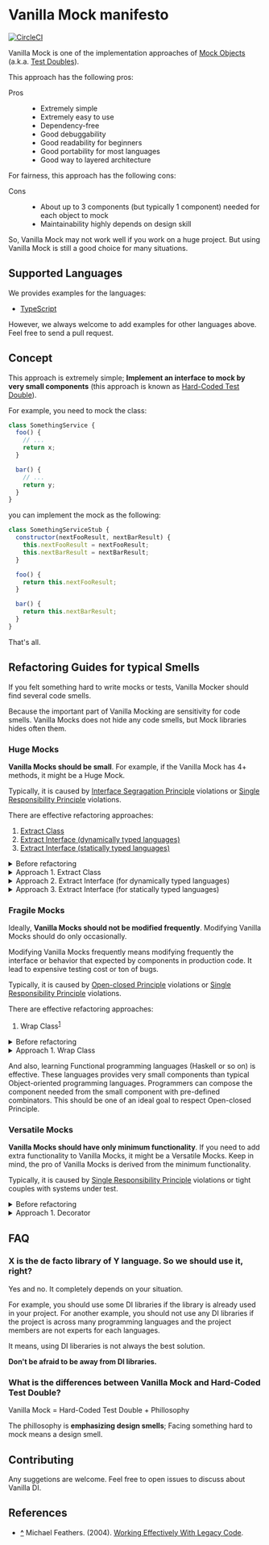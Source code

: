 Vanilla Mock manifesto
======================

[![CircleCI](https://circleci.com/gh/vanilla-manifesto/vanilla-mock-manifesto/tree/master.svg?style=svg)](https://circleci.com/gh/vanilla-manifesto/vanilla-mock-manifesto/tree/master)

Vanilla Mock is one of the implementation approaches of [Mock Objects](https://en.wikipedia.org/wiki/Mock_object) (a.k.a. [Test Doubles](http://xunitpatterns.com/Test%20Double.html)).

This approach has the following pros:

<dl>
<dt>Pros</dt>
<dd><ul>
<li>Extremely simple</li>
<li>Extremely easy to use</li>
<li>Dependency-free</li>
<li>Good debuggability</li>
<li>Good readability for beginners</li>
<li>Good portability for most languages</li>
<li>Good way to layered architecture</li>
</ul></dd>
</dl>

For fairness, this approach has the following cons:

<dl>
<dt>Cons</dt>
<dd><ul>
<li>About up to 3 components (but typically 1 component) needed for each object to mock</li>
<li>Maintainability highly depends on design skill</li>
</ul></dd>
</dl>
<dt>

So, Vanilla Mock may not work well if you work on a huge project.
But using Vanilla Mock is still a good choice for many situations.



Supported Languages
-------------------

We provides examples for the languages:

<!-- TODO: JavaScript -->
- [TypeScript](./ts/)
<!-- TODO: Python -->
<!-- TODO: Go -->
<!-- TODO: Swift -->
<!-- TODO: C# -->

However, we always welcome to add examples for other languages above.
Feel free to send a pull request.



Concept
-------

This approach is extremely simple; **Implement an interface to mock by very small components** (this approach is known as [Hard-Coded Test Double](http://xunitpatterns.com/Hard-Coded%20Test%20Double.html)).

For example, you need to mock the class:

```javascript
class SomethingService {
  foo() {
    // ...
    return x;
  }

  bar() {
    // ...
    return y;
  }
}
```

you can implement the mock as the following:

```javascript
class SomethingServiceStub {
  constructor(nextFooResult, nextBarResult) {
    this.nextFooResult = nextFooResult;
    this.nextBarResult = nextBarResult;
  }

  foo() {
    return this.nextFooResult;
  }

  bar() {
    return this.nextBarResult;
  }
}
```

That's all.



Refactoring Guides for typical Smells
-------------------------------------

If you felt something hard to write mocks or tests, Vanilla Mocker should find several code smells.

Because the important part of Vanilla Mocking are sensitivity for code smells. 
Vanilla Mocks does not hide any code smells, but Mock libraries hides often them.



### Huge Mocks

**Vanilla Mocks should be small**. For example, if the Vanilla Mock has 4+ methods, it might be a Huge Mock.

Typically, it is caused by [Interface Segragation Principle](https://en.wikipedia.org/wiki/Interface_segregation_principle) violations or [Single Responsibility Principle](https://en.wikipedia.org/wiki/Single_responsibility_principle) violations.

There are effective refactoring approaches:

1. [Extract Class](https://www.refactoring.com/catalog/extractClass.html)
2. [Extract Interface (dynamically typed languages)](https://www.refactoring.com/catalog/extractInterface.html)
3. [Extract Interface (statically typed languages)](https://www.refactoring.com/catalog/extractInterface.html)

<details>
<summary>Before refactoring</summary>

```javascript
class Huge {
  foo() { /* ... */ }
  bar() { /* ... */ }
  baz() { /* ... */ }
  qux() { /* ... */ }
}



// PROBLEM: Some users may use only few methods of Huge, but Vanilla Mocking needs
//          to do hard-code all of the methods... It is bored.
class ActualHugeUser {
  constructor(huge) {
    this.huge = huge;
  }


  doSomething() {
    // ...

    if (this.huge.foo()) {
      return;
    }

    // ...
  }
}
```
</details>

<details>
<summary>Approach 1. Extract Class</summary>

```javascript
// APPROACH-1: The best approach is separating the fat component.
class Foo {
  foo() { /* ... */ }
}

class BarBaz {
  bar() { /* ... */ }
  baz() { /* ... */ }
}

// ...


// RESULT: It is enough that only few methods need to be mocked.
class ActualHugeUser {
  constructor(foo) {
    this.foo = foo;
  }


  doSomething() {
    // ...

    if (this.foo.foo()) {
      return;
    }

    // ...
  }
}
```

```javascript
// GOOD: the Vanilla Mock bacames small.
class FooStub {
  foo() { /* ... */ }
}
```
</details>

<details>
<summary>Approach 2. Extract Interface (for dynamically typed languages)</summary>

```javascript
// APPROACH-2: If you can't separate the component, you can still hide
//             unrelated methods by creating the thin wrapper. It respect
//             Interface Segragation Principle.
class Foo {
  constructor(huge) {
    this.huge = huge;
  }

  foo() { return this.huge; }
}


class ActualHugeUser {
  constructor(foo) {
    this.foo = foo;
  }


  doSomething() {
    // ...

    if (this.foo.foo()) {
      return;
    }

    // ...
  }
}
```

```javascript
// GOOD: the Vanilla Mock bacames small.
class FooStub {
  foo() { /* ... */ }
}
```
</details>

<details>
<summary>Approach 3. Extract Interface (for statically typed languages)</summary>

```typescript
// APPROACH-3: If you uses a statically typed language, you can take the another
//             approach simular to APPROACH-2 but more handy. Separating
//             the interface of the depended on component into several
//             small interfaces and implementing all of them by the depended on
//             component. Then, you can indivisually implement Vanilla Mocks
//             with the small interfaces.

interface Foo { foo(): void; }
interface Bar { bar(): void; }
interface Baz { baz(): void; }
interface Qux { qux(): void; }


class Huge implements Foo, Bar, Baz, Qux {
  /* ... */
}


// Switch the depended on component to the small interface.
// It is like wrapping by thin wrapper but you can pass a Huge instance without the wrappers.
class ActualHugeUser {
  constructor(private foo: Foo) {}


  doSomething() {
    // ...

    if (this.foo.foo()) {
      return;
    }

    // ...
  }
}
```

```typescript
// GOOD: the Vanilla Mock bacames small.
class FooStub implements Foo {
  foo(): void { /* ... */ }
}
```
</details>




### Fragile Mocks

Ideally, **Vanilla Mocks should not be modified frequently**. Modifying Vanilla Mocks should do only occasionally.

Modifying Vanilla Mocks frequently means modifying frequently the interface or behavior that expected by components in production code.
It lead to expensive testing cost or ton of bugs.

Typically, it is caused by [Open-closed Principle](https://en.wikipedia.org/wiki/Open%E2%80%93closed_principle) violations or [Single Responsibility Principle](https://en.wikipedia.org/wiki/Single_responsibility_principle) violations.

There are effective refactoring approaches:

1. Wrap Class<sup><a id="note-ref-WEwLC-c6" href="#note-WEwLC-c6">1</a></sup>



<details>
<summary>Before refactoring</summary>

If you need to add the feature for caches to:

```javascript
class FooRepository {
  fetch() {
    // ...
  }
}
```

then, the simple but bad solution is:

```javascript
class FooRepository {
  // BAD: Method signature has been changed. It will lead to change the Vanilla Mock.
  fetch(ignoreCaches) {
    if (!ignoreCaches) {
        // ...
    }
    // ...
  }
}
```
</details>

<details>
<summary>Approach 1. Wrap Class</summary>

Instead, creating the Wrap Class like following:

```javascript
// GOOD: Method signature did not changed. It can keep existing the Vanilla Mock.
class CachedFooRepository {
  constructor(fooRepo) {
    this.fooRepo = fooRepo;
  }

  fetch() {
    if (this.hasCache) {
      // ...
    }

    return this.fooRepo.fetch();
  }
}
```
</details>

And also, learning Functional programming languages (Haskell or so on) is effective.
These languages provides very small components than typical Object-oriented programming languages.
Programmers can compose the component needed from the small component with pre-defined combinators.
This should be one of an ideal goal to respect Open-closed Principle.



### Versatile Mocks

**Vanilla Mocks should have only minimum functionality**. If you need to add extra functionality to Vanilla Mocks, it might be a Versatile Mocks. Keep in mind, the pro of Vanilla Mocks is derived from the minimum functionality.

Typically, it is caused by [Single Responsibility Principle](https://en.wikipedia.org/wiki/Single_responsibility_principle) violations or tight couples with systems under test.

<details>
<summary>Before refactoring</summary>

The component need to be mock is:

```javascript
class SomethingGreatService {
  // ROOT CAUSE: Typical Bulleted Method.
  doSomething(callback) {
    // ...

    if (isConnectionProblem()) {
      throw new ConnectionProblem();
    }

    if (this.config.shouldNeverDispatch) {
      return;
    }

    if (DateUtils.isLeapYear(new Date())) {
      return;
    }

    callback();
  }
}
```

the component is used like:

```javascript
somethingGreatService.doSomething(() => {
  doAnotherSomething();
});
```

then, we will face to the Versatile Mock:

```javascript
// PROBLEM: This Vanilla Mock has noisey features.
class SomethingGreatServiceStub {
  constructor(stubMode) {
    this.stubMode = stubMode;
  }


  doSomething(callback) {
    switch (this.stubMode) {
      case STUB_MODE_CONNECTION_PROBLEM:
        throw new ConnectoinProblem();
      case STUB_MODE_NEVER_DISPATCH:
      case STUB_MODE_LEAP_YEAR:
        return;
      default:
        setTimeout(0, callback);
    }
  }
}
```
</details>

<details>
<summary>Approach 1. Decorator</summary>

```javascript
// APPROACH: Move branches to small simple decorators.
class SomethingGreatService {
  doSomething(callback) {
    // ...
    callback();
  }
}


// NOTE: These decorators can test indivisually.
function handleConnectionProblem(callback) {
  return () => {
    if (isConnectoinProblem()) {
      throw new ConnectionProblem(x);
    }
    callback();
  };
}


function careConfig(config, callback) {
  return () => {
    if (config.shouldNeverDispatch) {
      return;
    }
    callback();
  };
}


function handleLeapYearProblem(callback) {
  return () => {
    if (DateUtils.isLeapYear(new Date())) {
      return;
    }
    callback();
  };
}
```

```javascript
// The service can be used like:
somethingGreatService.doSomething(handleConnectionProblem(careConfig(config, handleLeapYearProblem(() => {
  doAnotherSomething();
}))));
```

```javascript
// GOOD: Vanilla Mocks have only minimum functionality.
class SomethingGreatServiceStub {
  doSomething(callback) {
    setTimeout(0, callback);
  }
}
```
</details>



FAQ
---

### X is the de facto library of Y language. So we should use it, right?

Yes and no. It completely depends on your situation.

For example, you should use some DI libraries if the library is already used in your project.
For another example, you should not use any DI libraries if the project is across many programming languages and the project members are not experts for each languages.

It means, using DI liberaries is not always the best solution.

**Don't be afraid to be away from DI libraries.**



### What is the differences between Vanilla Mock and Hard-Coded Test Double?

Vanilla Mock = Hard-Coded Test Double + Phillosophy

The phillosophy is **emphasizing design smells**; Facing something hard to mock means a design smell.



Contributing
------------

Any suggetions are welcome.
Feel free to open issues to discuss about Vanilla DI.



References
----------

- **<a id="note-WEwLC-c6" href="#note-ref-WEwLC-c6">^</a>** Michael Feathers. (2004). [Working Effectively With Legacy Code](https://www.pearson.com/us/higher-education/program/Feathers-Working-Effectively-with-Legacy-Code/PGM254740.html).
